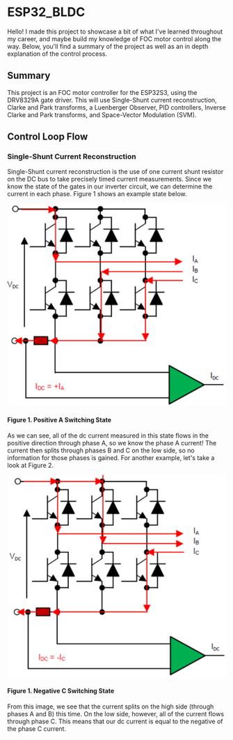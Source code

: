 # ESP32_BLDC #
Hello! I made this project to showcase a bit of what I've learned throughout my career, and maybe build my knowledge 
of FOC motor control along the way. Below, you'll find a summary of the project as well as an in depth explanation of
the control process.

## Summary ##
This project is an FOC motor controller for the ESP32S3, using the DRV8329A gate driver. This will use Single-Shunt 
current reconstruction, Clarke and Park transforms, a Luenberger Observer, PID controllers, Inverse Clarke and Park
transforms, and Space-Vector Modulation (SVM).

## Control Loop Flow ##
### Single-Shunt Current Reconstruction ###

Single-Shunt current reconstruction is the use of one current shunt resistor on the DC bus to take precisely timed 
current measurements. Since we know the state of the gates in our inverter circuit, we can determine the current in 
each phase. Figure 1 shows an example state below.

![SingleShunt1 Image](images/SingleShunt1.png)
#### Figure 1. Positive A Switching State ####


As we can see, all of the dc current measured in this state flows in the positive direction through phase A, so we 
know the phase A current! The current then splits through phases B and C on the low side, so no information for those
phases is gained. For another example, let's take a look at Figure 2.

![SingleShunt2 Image](images/SingleShunt2.png)
#### Figure 1. Negative C Switching State ####


From this image, we see that the current splits on the high side (through phases A and B) this time. On the low side, 
however, all of the current flows through phase C. This means that our dc current is equal to the negative of the phase
C current.